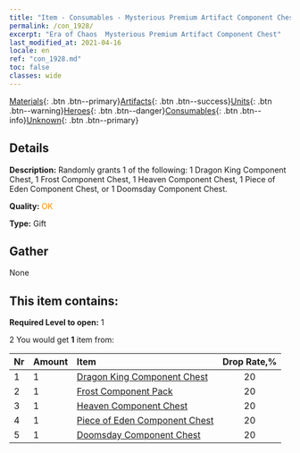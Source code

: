 ```yaml
---
title: "Item - Consumables - Mysterious Premium Artifact Component Chest"
permalink: /con_1928/
excerpt: "Era of Chaos  Mysterious Premium Artifact Component Chest"
last_modified_at: 2021-04-16
locale: en
ref: "con_1928.md"
toc: false
classes: wide
---
```

 [Materials](/Items/){: .btn .btn--primary}[Artifacts](/Items/Artifacts/){: .btn .btn--success}[Units](/Items/Units/){: .btn .btn--warning}[Heroes](/Items/Heroes/){: .btn .btn--danger}[Consumables](/Items/Consumables/){: .btn .btn--info}[Unknown](/Items/Unknown/){: .btn .btn--primary}

## Details
 **Description:** Randomly grants 1 of the following: 1 Dragon King Component Chest, 1 Frost Component Chest, 1 Heaven Component Chest, 1 Piece of Eden Component Chest, or 1 Doomsday Component Chest.

 **Quality:** <span style="color: #FF8C00">OK</span>

 **Type:** Gift

## Gather

  None

## This item contains:

 **Required Level to open:** 1

 2 You would get **1** item  from:

  | Nr | Amount |     Item    | Drop Rate,% |
  |:---|:-------|:------------|:---------:|
  | 1 | 1 | [Dragon King Component Chest](/Items/con_1348/) | 20 | 
  | 2 | 1 | [Frost Component Pack](/Items/con_1352/) | 20 | 
  | 3 | 1 | [Heaven Component Chest](/Items/con_1354/) | 20 | 
  | 4 | 1 | [Piece of Eden Component Chest](/Items/con_1864/) | 20 | 
  | 5 | 1 | [Doomsday Component Chest](/Items/con_1360/) | 20 | 
